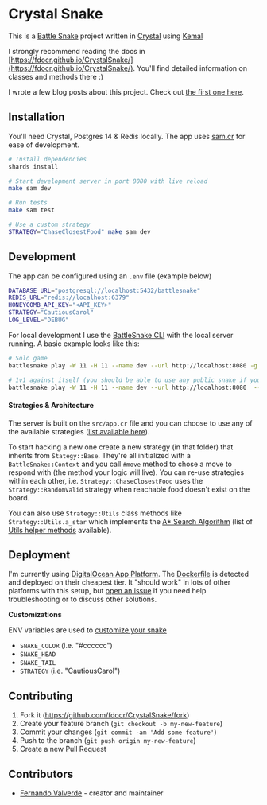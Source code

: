 # Crystal Snake

This is a [Battle Snake](https://play.battlesnake.com/) project written in [Crystal](https://crystal-lang.org/) using [Kemal](https://kemalcr.com/)

I strongly recommend reading the docs in [https://fdocr.github.io/CrystalSnake/](https://fdocr.github.io/CrystalSnake/). You'll find detailed information on classes and methods there :)

I wrote a few blog posts about this project. Check out [the first one here](https://dev.to/fdocr/learning-crystal-with-battlesnake-3chj).

## Installation

You'll need Crystal, Postgres 14 & Redis locally. The app uses [sam.cr](https://github.com/imdrasil/sam.cr) for ease of development.

```bash
# Install dependencies
shards install

# Start development server in port 8080 with live reload
make sam dev

# Run tests
make sam test

# Use a custom strategy
STRATEGY="ChaseClosestFood" make sam dev
```

## Development

The app can be configured using an `.env` file (example below)

```bash
DATABASE_URL="postgresql://localhost:5432/battlesnake"
REDIS_URL="redis://localhost:6379"
HONEYCOMB_API_KEY="<API_KEY>"
STRATEGY="CautiousCarol"
LOG_LEVEL="DEBUG"
```

For local development I use the [BattleSnake CLI](https://github.com/BattlesnakeOfficial/rules/tree/main/cli) with the local server running. A basic example looks like this:

```bash
# Solo game
battlesnake play -W 11 -H 11 --name dev --url http://localhost:8080 -g solo -v

# 1v1 against itself (you should be able to use any public snake if you know their URL)
battlesnake play -W 11 -H 11 --name dev --url http://localhost:8080  --name dev2 --url http://localhost:8080 -v
```

#### Strategies & Architecture

The server is built on the `src/app.cr` file and you can choose to use any of the available strategies ([list available here](https://github.com/fdocr/CrystalSnake/tree/main/src/strategy)).

To start hacking a new one create a new strategy (in that folder) that inherits from `Stategy::Base`. They're all initialized with a `BattleSnake::Context` and you call `#move` method to chose a move to respond with (the method your logic will live). You can re-use strategies within each other, i.e. `Strategy::ChaseClosestFood` uses the `Strategy::RandomValid` strategy when reachable food doesn't exist on the board.

You can also use `Strategy::Utils` class methods like `Strategy::Utils.a_star` which implements the [A* Search Algorithm](https://en.wikipedia.org/wiki/A*_search_algorithm) (list of [Utils helper methods](https://github.com/fdocr/CrystalSnake/tree/main/src/strategy/utils) available).

## Deployment

I'm currently using [DigitalOcean App Platform](https://www.digitalocean.com/products/app-platform). The [Dockerfile](/Dockerfile) is detected and deployed on their cheapest tier. It "should work" in lots of other platforms with this setup, but [open an issue](https://github.com/fdocr/CrystalSnake/issues/new) if you need help troubleshooting or to discuss other solutions.

**Customizations**

ENV variables are used to [customize your snake](https://docs.battlesnake.com/guides/customizations)

- `SNAKE_COLOR` (i.e. "#cccccc")
- `SNAKE_HEAD`
- `SNAKE_TAIL`
- `STRATEGY` (i.e. "CautiousCarol")

## Contributing

1. Fork it (<https://github.com/fdocr/CrystalSnake/fork>)
2. Create your feature branch (`git checkout -b my-new-feature`)
3. Commit your changes (`git commit -am 'Add some feature'`)
4. Push to the branch (`git push origin my-new-feature`)
5. Create a new Pull Request

## Contributors

- [Fernando Valverde](https://github.com/fdocr) - creator and maintainer
